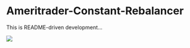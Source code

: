 # Ameritrader-Constant-Rebalancer

This is README-driven development...

<img src="constant-rebalancer-drawing.jpg"/>
